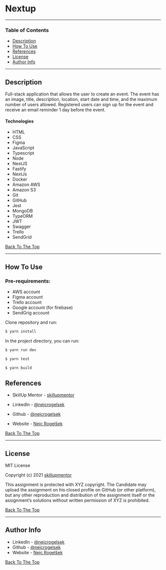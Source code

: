 # Nextup

---

### Table of Contents

- [Description](#description)
- [How To Use](#how-to-use)
- [References](#references)
- [License](#license)
- [Author Info](#author-info)

---

## Description

Full-stack application that allows the user to create an
event. The event has an image, title, description, location, start
date and time, and the maximum number of users allowed. Registered
users can sign up for the event and receive an email reminder 1
day before the event.

#### Technologies

- HTML
- CSS
- Figma
- JavaScript
- Typescript
- Node
- NestJS
- Fastify
- NextJs
- Docker
- Amazon AWS
- Amazon S3
- Git
- GitHub
- Jest
- MongoDB
- TypeORM
- JWT
- Swagger
- Trello
- SendGrid

[Back To The Top](#Nextup)

---

## How To Use

### Pre-requirements:

- AWS account
- Figma account
- Trello account
- Google account (for firebase)
- SendGrig account

Clone repository and run:

```bash
$ yarn install
```

In the project directory, you can run:

```bash
$ yarn run dev
```

```bash
$ yarn test
```

```bash
$ yarn build
```

## References

- SkillUp Mentor - [skillupmentor](https://skillupmentor.com/)

- LinkedIn - [@nejcrogelsek](https://www.linkedin.com/in/nejcrogelsek/)
- Github - [@nejcrogelsek](https://github.com/nejcrogelsek)
- Website - [Nejc Rogelšek](https://nejcrogelsek.si)

[Back To The Top](#Nextup)

---

## License

MIT License

Copyright (c) 2021 [skillupmentor](https://skillupmentor.com/)

This assignment is protected with XYZ copyright. The Candidate may
upload the assignment on his closed profile on GitHub (or other
platform), but any other reproduction and distribution of the
assignment itself or the assignment’s solutions without written
permission of XYZ is prohibited.

[Back To The Top](#Nextup)

---

## Author Info

- LinkedIn - [@nejcrogelsek](https://www.linkedin.com/in/nejcrogelsek/)
- Github - [@nejcrogelsek](https://github.com/nejcrogelsek)
- Website - [Nejc Rogelšek](https://nejcrogelsek.si)

[Back To The Top](#Nextup)
